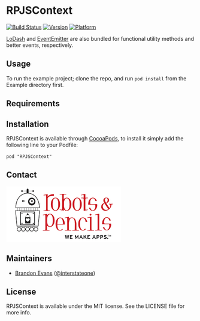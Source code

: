 # RPJSContext

[![Build Status](https://magnum.travis-ci.com/RobotsAndPencils/RPJSContext.svg?token=TsaPYdGYanrQeXcqDg9h&branch=master)](https://magnum.travis-ci.com/RobotsAndPencils/RPJSContext)
[![Version](http://cocoapod-badges.herokuapp.com/v/RPJSContext/badge.png)](http://cocoadocs.org/docsets/RPJSContext)
[![Platform](http://cocoapod-badges.herokuapp.com/p/RPJSContext/badge.png)](http://cocoadocs.org/docsets/RPJSContext)

[LoDash](https://github.com/lodash/lodash) and [EventEmitter](https://github.com/Wolfy87/EventEmitter) are also bundled for functional utility methods and better events, respectively.

## Usage

To run the example project; clone the repo, and run `pod install` from the Example directory first.

## Requirements

## Installation

RPJSContext is available through [CocoaPods](http://cocoapods.org), to install
it simply add the following line to your Podfile:

    pod "RPJSContext"

## Contact

<a href="http://www.robotsandpencils.com"><img src="RNPLogo.png"></a>

## Maintainers

- [Brandon Evans](https://www.github.com/interstateone) ([@interstateone](https://twitter.com/interstateone))

## License

RPJSContext is available under the MIT license. See the LICENSE file for more info.

